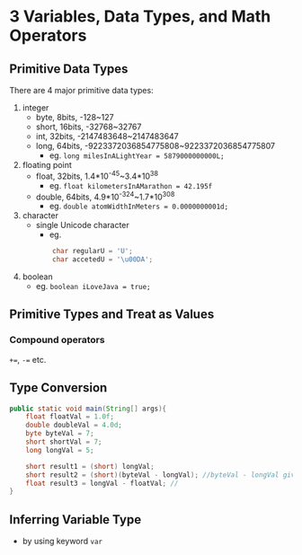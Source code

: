 # 3 Variables, Data Types, and Math Operators
## Primitive Data Types
There are 4 major primitive data types:
1. integer
    - byte, 8bits, -128~127
    - short, 16bits, -32768~32767
    - int, 32bits, -2147483648~2147483647
    - long, 64bits, -9223372036854775808~9223372036854775807
        - eg. `long milesInALightYear = 5879000000000L;`
2. floating point
    - float, 32bits, 1.4\*10<sup>-45</sup>~3.4\*10<sup>38</sup>
        - eg. `float kilometersInAMarathon = 42.195f`
    - double, 64bits, 4.9\*10<sup>-324</sup>~1.7\*10<sup>308</sup>
        - eg. `double atomWidthInMeters = 0.0000000001d;`
3. character
    - single Unicode character
        - eg. 
        ```java
            char regularU = 'U'; 
            char accetedU = '\u00DA';
        ```
4. boolean
    - eg. `boolean iLoveJava = true;`

## Primitive Types and Treat as Values
### Compound operators
`+=`, `-=` etc.

## Type Conversion
```java
public static void main(String[] args){
    float floatVal = 1.0f;
    double doubleVal = 4.0d;
    byte byteVal = 7;
    short shortVal = 7;
    long longVal = 5;

    short result1 = (short) longVal;
    short result2 = (short)(byteVal - longVal); //byteVal - longVal gives us long type
    float result3 = longVal - floatVal; //
}
```
## Inferring Variable Type
- by using keyword `var`

